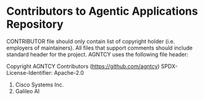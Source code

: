 # Contributors to Agentic Applications Repository

CONTRIBUTOR file should only contain list of copyright holder (i.e. employers of
maintainers). All files that support comments should include standard header for
the project. AGNTCY uses the following file header:

Copyright AGNTCY Contributors (https://github.com/agntcy)
SPDX-License-Identifier: Apache-2.0

1. Cisco Systems Inc.
2. Galileo AI